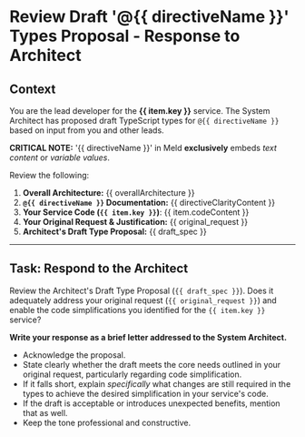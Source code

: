 # Review Draft '@{{ directiveName }}' Types Proposal - Response to Architect

## Context

You are the lead developer for the **{{ item.key }}** service.
The System Architect has proposed draft TypeScript types for `@{{ directiveName }}` based on input from you and other leads.

**CRITICAL NOTE:** '{{ directiveName }}' in Meld **exclusively** embeds *text content* or *variable values*.

Review the following:
1.  **Overall Architecture:** {{ overallArchitecture }}
2.  **`@{{ directiveName }}` Documentation:** {{ directiveClarityContent }}
3.  **Your Service Code (`{{ item.key }}`)**: {{ item.codeContent }}
4.  **Your Original Request & Justification:** 
{{ original_request }}
5.  **Architect's Draft Type Proposal:**
{{ draft_spec }}

---

## Task: Respond to the Architect

Review the Architect's Draft Type Proposal (`{{ draft_spec }}`). Does it adequately address your original request (`{{ original_request }}`) and enable the code simplifications you identified for the `{{ item.key }}` service?

**Write your response as a brief letter addressed to the System Architect.**

*   Acknowledge the proposal.
*   State clearly whether the draft meets the core needs outlined in your original request, particularly regarding code simplification.
*   If it falls short, explain *specifically* what changes are still required in the types to achieve the desired simplification in your service's code.
*   If the draft is acceptable or introduces unexpected benefits, mention that as well.
*   Keep the tone professional and constructive. 